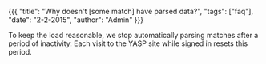{{{
  "title": "Why doesn't [some match] have parsed data?",
  "tags": ["faq"],
  "date": "2-2-2015",
  "author": "Admin"
}}}

To keep the load reasonable, we stop automatically parsing matches after a period of inactivity.
Each visit to the YASP site while signed in resets this period.